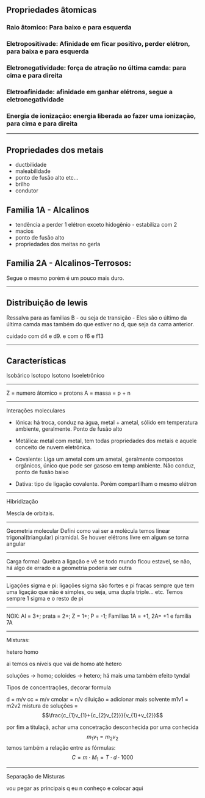 ## Propriedades âtomicas

### Raio âtomico: Para baixo e para esquerda
### Eletropositivade: Afinidade em ficar positivo, perder elétron, para baixa e para esquerda
### Eletronegatividade:  força de atração no última camda: para cima e para direita 

### Eletroafinidade: afinidade em ganhar elétrons, segue a eletronegatividade 
### Energia de ionização: energia liberada ao fazer uma ionização, para cima e para direita 

---
## Propriedades dos metais

- ductbilidade
- maleabilidade
- ponto de fusão alto etc...
- brilho
- condutor

## Familia 1A - Alcalinos

- tendência a perder 1 elétron exceto hidogênio - estabiliza com 2
- macios
- ponto de fusão alto
- propriedades dos meitas no gerla

## Familia 2A - Alcalinos-Terrosos:

Segue o mesmo porém é um pouco mais duro. 


----
## Distribuição de lewis

Ressalva para as familias B - ou seja de transição - Eles são o último da última camda mas também do que estiver no d, que seja da cama anterior.


cuidado com d4 e d9. e com o f6 e f13

---
## Características

Isobárico
Isotopo
Isotono
Isoeletrônico

---

Z = numero âtomico = protons
A = massa = p + n 

---

Interações moleculares

- Iônica: há troca, conduz na água, metal + ametal, sólido em temperatura ambiente, geralmente. Ponto de fusão alto

- Metálica: metal com metal, tem todas propriedades dos metais e aquele conceito de nuvem eletrônica. 

- Covalente: Liga um ametal com um ametal, geralmente compostos orgânicos, único que pode ser gasoso em temp ambiente.  Não conduz, ponto de fusão baixo

- Dativa: tipo de ligação covalente. Porém compartilham o mesmo elétron 

---

Hibridização

Mescla de orbitais. 

---

Geometria molecular
Defini como vai ser a molécula temos linear trigonal(triangular) piramidal. Se houver elétrons livre em algum se torna angular

---

Carga formal: Quebra a ligação e vê se todo mundo ficou estavel, se não, há algo de errado e a geometria poderia ser outra

---

Ligações sigma e pi: ligações sigma são fortes e pi fracas sempre que tem uma ligação que não é simples, ou seja, uma dupla triple... etc. Temos sempre 1 sigma e o resto de pi

---

NOX: Al = 3+; prata = 2+; Z = 1+; P = -1; Familias 1A = +1, 2A= +1 e familia 7A 

---

Misturas: 

hetero
homo

ai temos os níveis que vai de homo até hetero

soluções -> homo; coloides -> hetero; há mais uma também
efeito tyndal 

Tipos de concentrações, decorar formula

d = m/v
cc = m/v
cmolar = n/v
diluição = adicionar mais solvente m1v1 = m2v2
mistura de soluções = $$\frac{c_{1}v_{1}+{c_{2}v_{2}}}{v_{1}+v_{2}}$$

por fim a titulaçã, achar uma concetração desconhecida por uma conhecida $$m_{1}v_{1}=m_{2}v_{2}$$
temos também a relação entre as fórmulas:
$$
C = m \cdot M_1 = T \cdot d \cdot 1000
$$

---

Separação de Misturas

vou pegar as principais q eu n conheço e colocar aqui 